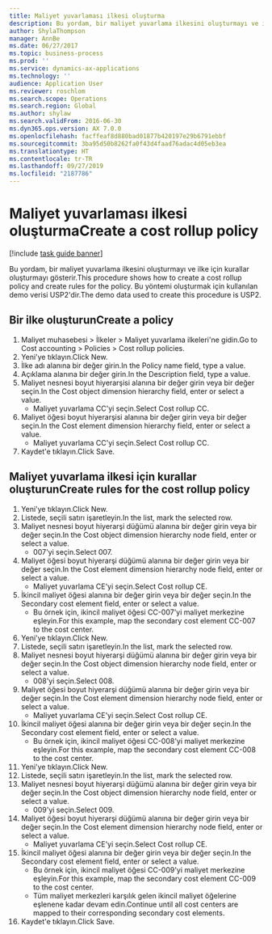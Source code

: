 ```yaml
---
title: Maliyet yuvarlaması ilkesi oluşturma
description: Bu yordam, bir maliyet yuvarlama ilkesini oluşturmayı ve ilke için kurallar oluşturmayı gösterir.
author: ShylaThompson
manager: AnnBe
ms.date: 06/27/2017
ms.topic: business-process
ms.prod: ''
ms.service: dynamics-ax-applications
ms.technology: ''
audience: Application User
ms.reviewer: roschlom
ms.search.scope: Operations
ms.search.region: Global
ms.author: shylaw
ms.search.validFrom: 2016-06-30
ms.dyn365.ops.version: AX 7.0.0
ms.openlocfilehash: facffeaf8d880bad01877b420197e29b6791ebbf
ms.sourcegitcommit: 3ba95d50b8262fa0f43d4faad76adac4d05eb3ea
ms.translationtype: HT
ms.contentlocale: tr-TR
ms.lasthandoff: 09/27/2019
ms.locfileid: "2187786"
---
```

# <a name="create-a-cost-rollup-policy"></a><span data-ttu-id="bcf10-103">Maliyet yuvarlaması ilkesi oluşturma</span><span class="sxs-lookup"><span data-stu-id="bcf10-103">Create a cost rollup policy</span></span>

[!include [task guide banner](../../includes/task-guide-banner.md)]

<span data-ttu-id="bcf10-104">Bu yordam, bir maliyet yuvarlama ilkesini oluşturmayı ve ilke için kurallar oluşturmayı gösterir.</span><span class="sxs-lookup"><span data-stu-id="bcf10-104">This procedure shows how to create a cost rollup policy and create rules for the policy.</span></span> <span data-ttu-id="bcf10-105">Bu yöntemi oluşturmak için kullanılan demo verisi USP2'dir.</span><span class="sxs-lookup"><span data-stu-id="bcf10-105">The demo data used to create this procedure is USP2.</span></span>


## <a name="create-a-policy"></a><span data-ttu-id="bcf10-106">Bir ilke oluşturun</span><span class="sxs-lookup"><span data-stu-id="bcf10-106">Create a policy</span></span>
1. <span data-ttu-id="bcf10-107">Maliyet muhasebesi > İlkeler > Maliyet yuvarlama ilkeleri'ne gidin.</span><span class="sxs-lookup"><span data-stu-id="bcf10-107">Go to Cost accounting > Policies > Cost rollup policies.</span></span>
2. <span data-ttu-id="bcf10-108">Yeni'ye tıklayın.</span><span class="sxs-lookup"><span data-stu-id="bcf10-108">Click New.</span></span>
3. <span data-ttu-id="bcf10-109">İlke adı alanına bir değer girin.</span><span class="sxs-lookup"><span data-stu-id="bcf10-109">In the Policy name field, type a value.</span></span>
4. <span data-ttu-id="bcf10-110">Açıklama alanına bir değer girin.</span><span class="sxs-lookup"><span data-stu-id="bcf10-110">In the Description field, type a value.</span></span>
5. <span data-ttu-id="bcf10-111">Maliyet nesnesi boyut hiyerarşisi alanına bir değer girin veya bir değer seçin.</span><span class="sxs-lookup"><span data-stu-id="bcf10-111">In the Cost object dimension hierarchy field, enter or select a value.</span></span>
    * <span data-ttu-id="bcf10-112">Maliyet yuvarlama CC'yi seçin.</span><span class="sxs-lookup"><span data-stu-id="bcf10-112">Select Cost rollup CC.</span></span>  
6. <span data-ttu-id="bcf10-113">Maliyet öğesi boyut hiyerarşisi alanına bir değer girin veya bir değer seçin.</span><span class="sxs-lookup"><span data-stu-id="bcf10-113">In the Cost element dimension hierarchy field, enter or select a value.</span></span>
    * <span data-ttu-id="bcf10-114">Maliyet yuvarlama CC'yi seçin.</span><span class="sxs-lookup"><span data-stu-id="bcf10-114">Select Cost rollup CC.</span></span>  
7. <span data-ttu-id="bcf10-115">Kaydet'e tıklayın.</span><span class="sxs-lookup"><span data-stu-id="bcf10-115">Click Save.</span></span>

## <a name="create-rules-for-the-cost-rollup-policy"></a><span data-ttu-id="bcf10-116">Maliyet yuvarlama ilkesi için kurallar oluşturun</span><span class="sxs-lookup"><span data-stu-id="bcf10-116">Create rules for the cost rollup policy</span></span>
1. <span data-ttu-id="bcf10-117">Yeni'ye tıklayın.</span><span class="sxs-lookup"><span data-stu-id="bcf10-117">Click New.</span></span>
2. <span data-ttu-id="bcf10-118">Listede, seçili satırı işaretleyin.</span><span class="sxs-lookup"><span data-stu-id="bcf10-118">In the list, mark the selected row.</span></span>
3. <span data-ttu-id="bcf10-119">Maliyet nesnesi boyut hiyerarşi düğümü alanına bir değer girin veya bir değer seçin.</span><span class="sxs-lookup"><span data-stu-id="bcf10-119">In the Cost object dimension hierarchy node field, enter or select a value.</span></span>
    * <span data-ttu-id="bcf10-120">007'yi seçin.</span><span class="sxs-lookup"><span data-stu-id="bcf10-120">Select 007.</span></span>  
4. <span data-ttu-id="bcf10-121">Maliyet öğesi boyut hiyerarşi düğümü alanına bir değer girin veya bir değer seçin.</span><span class="sxs-lookup"><span data-stu-id="bcf10-121">In the Cost element dimension hierarchy node field, enter or select a value.</span></span>
    * <span data-ttu-id="bcf10-122">Maliyet yuvarlama CE'yi seçin.</span><span class="sxs-lookup"><span data-stu-id="bcf10-122">Select Cost rollup CE.</span></span>  
5. <span data-ttu-id="bcf10-123">İkincil maliyet öğesi alanına bir değer girin veya bir değer seçin.</span><span class="sxs-lookup"><span data-stu-id="bcf10-123">In the Secondary cost element field, enter or select a value.</span></span>
    * <span data-ttu-id="bcf10-124">Bu örnek için, ikincil maliyet öğesi CC-007'yi maliyet merkezine eşleyin.</span><span class="sxs-lookup"><span data-stu-id="bcf10-124">For this example, map the secondary cost element CC-007 to the cost center.</span></span>  
6. <span data-ttu-id="bcf10-125">Yeni'ye tıklayın.</span><span class="sxs-lookup"><span data-stu-id="bcf10-125">Click New.</span></span>
7. <span data-ttu-id="bcf10-126">Listede, seçili satırı işaretleyin.</span><span class="sxs-lookup"><span data-stu-id="bcf10-126">In the list, mark the selected row.</span></span>
8. <span data-ttu-id="bcf10-127">Maliyet nesnesi boyut hiyerarşi düğümü alanına bir değer girin veya bir değer seçin.</span><span class="sxs-lookup"><span data-stu-id="bcf10-127">In the Cost object dimension hierarchy node field, enter or select a value.</span></span>
    * <span data-ttu-id="bcf10-128">008'yi seçin.</span><span class="sxs-lookup"><span data-stu-id="bcf10-128">Select 008.</span></span>  
9. <span data-ttu-id="bcf10-129">Maliyet öğesi boyut hiyerarşi düğümü alanına bir değer girin veya bir değer seçin.</span><span class="sxs-lookup"><span data-stu-id="bcf10-129">In the Cost element dimension hierarchy node field, enter or select a value.</span></span>
    * <span data-ttu-id="bcf10-130">Maliyet yuvarlama CE'yi seçin.</span><span class="sxs-lookup"><span data-stu-id="bcf10-130">Select Cost rollup CE.</span></span>  
10. <span data-ttu-id="bcf10-131">İkincil maliyet öğesi alanına bir değer girin veya bir değer seçin.</span><span class="sxs-lookup"><span data-stu-id="bcf10-131">In the Secondary cost element field, enter or select a value.</span></span>
    * <span data-ttu-id="bcf10-132">Bu örnek için, ikincil maliyet öğesi CC-008'yi maliyet merkezine eşleyin.</span><span class="sxs-lookup"><span data-stu-id="bcf10-132">For this example, map the secondary cost element CC-008 to the cost center.</span></span>  
11. <span data-ttu-id="bcf10-133">Yeni'ye tıklayın.</span><span class="sxs-lookup"><span data-stu-id="bcf10-133">Click New.</span></span>
12. <span data-ttu-id="bcf10-134">Listede, seçili satırı işaretleyin.</span><span class="sxs-lookup"><span data-stu-id="bcf10-134">In the list, mark the selected row.</span></span>
13. <span data-ttu-id="bcf10-135">Maliyet nesnesi boyut hiyerarşi düğümü alanına bir değer girin veya bir değer seçin.</span><span class="sxs-lookup"><span data-stu-id="bcf10-135">In the Cost object dimension hierarchy node field, enter or select a value.</span></span>
    * <span data-ttu-id="bcf10-136">009'yi seçin.</span><span class="sxs-lookup"><span data-stu-id="bcf10-136">Select 009.</span></span>  
14. <span data-ttu-id="bcf10-137">Maliyet öğesi boyut hiyerarşi düğümü alanına bir değer girin veya bir değer seçin.</span><span class="sxs-lookup"><span data-stu-id="bcf10-137">In the Cost element dimension hierarchy node field, enter or select a value.</span></span>
    * <span data-ttu-id="bcf10-138">Maliyet yuvarlama CE'yi seçin.</span><span class="sxs-lookup"><span data-stu-id="bcf10-138">Select Cost rollup CE.</span></span>  
15. <span data-ttu-id="bcf10-139">İkincil maliyet öğesi alanına bir değer girin veya bir değer seçin.</span><span class="sxs-lookup"><span data-stu-id="bcf10-139">In the Secondary cost element field, enter or select a value.</span></span>
    * <span data-ttu-id="bcf10-140">Bu örnek için, ikincil maliyet öğesi CC-009'yi maliyet merkezine eşleyin.</span><span class="sxs-lookup"><span data-stu-id="bcf10-140">For this example, map the secondary cost element CC-009 to the cost center.</span></span>  
    * <span data-ttu-id="bcf10-141">Tüm maliyet merkezleri karşılık gelen ikincil maliyet öğelerine eşlenene kadar devam edin.</span><span class="sxs-lookup"><span data-stu-id="bcf10-141">Continue until all cost centers are mapped to their corresponding secondary cost elements.</span></span>  
16. <span data-ttu-id="bcf10-142">Kaydet'e tıklayın.</span><span class="sxs-lookup"><span data-stu-id="bcf10-142">Click Save.</span></span>

